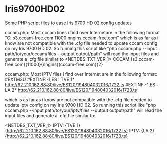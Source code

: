 # Iris9700HD02
Some PHP script files to ease Iris 9700 HD 02 config updates

cccam.php: Most cccam lines i find over Internetare in the following format "C: s3.cccam-free.com 11000 nngins cccam-free.com" which is as far as i know are not compatible with the .cfg file needed to update cccam config on my Iris 9700 HD 02. So running this script like "php cccam.php --input path/to/your/cccam/files --output output/path" will read the input files and generate a .cfg file similar to <NETDBS_TXT_VER_1>
CCCAM:{s3.cccam-free.com}{11000}{nngins}{cccam-free.com}{2}


cccam.php: Most IPTV files i find over Internet are in the following format:
      #EXTM3U
      #EXTINF:-1,ES : TVE 1*
      http://62.210.162.88:80/live/ES120/194804032016/1722.ts
      #EXTINF:-1,ES : LA 2*
      http://62.210.162.88:80/live/ES120/194804032016/1723.ts

which is as far as i know are not compatible with the .cfg file needed to update iptv config on my Iris 9700 HD 02. So running this script like "php cccam.php --input path/to/your/iptv/files --output output/path" will read the input files and generate a .cfg file similar to:

<NETDBS_TXT_VER_1>
IPTV: {TVE 1} {http://62.210.162.88:80/live/ES120/194804032016/1722.ts}
IPTV: {LA 2} {http://62.210.162.88:80/live/ES120/194804032016/1723.ts}
